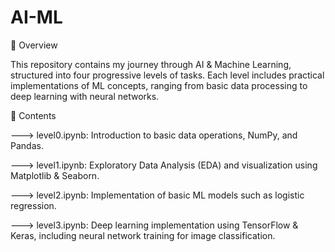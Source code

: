 # AI-ML

📌 Overview

This repository contains my journey through AI & Machine Learning, structured into four progressive levels of tasks. Each level includes practical implementations of ML concepts, ranging from basic data processing to deep learning with neural networks.

📂 Contents

---> level0.ipynb: Introduction to basic data operations, NumPy, and Pandas.

---> level1.ipynb: Exploratory Data Analysis (EDA) and visualization using Matplotlib & Seaborn.

---> level2.ipynb: Implementation of basic ML models such as logistic regression.

---> level3.ipynb: Deep learning implementation using TensorFlow & Keras, including neural network training for image classification.
